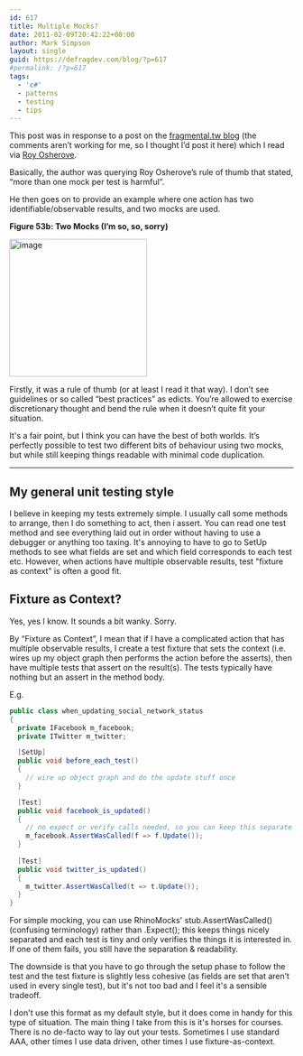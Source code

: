 ```yaml
---
id: 617
title: Multiple Mocks?
date: 2011-02-09T20:42:22+00:00
author: Mark Simpson
layout: single
guid: https://defragdev.com/blog/?p=617
#permalink: /?p=617
tags:
  - 'c#'
  - patterns
  - testing
  - tips
---
```

This post was in response to a post on the [fragmental.tw blog](http://fragmental.tw/2010/12/14/one-mock-per-test-considered-not-awesome/) (the comments aren’t working for me, so I thought I’d post it here) which I read via [Roy Osherove](http://www.osherove.com/blog/2011/2/9/multiple-mocks-asserts-and-hidden-results.html).

Basically, the author was querying Roy Osherove’s rule of thumb that stated, “more than one mock per test is harmful”.

He then goes on to provide an example where one action has two identifiable/observable results, and two mocks are used.

**Figure 53b: Two Mocks (I’m so, so, sorry)**

[<img style="background-image: none; margin: 0px; padding-left: 0px; padding-right: 0px; display: inline; padding-top: 0px; border: 0px;" title="image" src="https://defragdev.com/blog/images/2011/02/image_thumb.png" border="0" alt="image" width="244" height="244" />](https://defragdev.com/blog/images/2011/02/image.png)

Firstly, it was a rule of thumb (or at least I read it that way). I don’t see guidelines or so called “best practices” as edicts. You’re allowed to exercise discretionary thought and bend the rule when it doesn’t quite fit your situation.

It's a fair point, but I think you can have the best of both worlds. It’s perfectly possible to test two different bits of behaviour using two mocks, but while still keeping things readable with minimal code duplication.

* * *

## My general unit testing style

I believe in keeping my tests extremely simple. I usually call some methods to arrange, then I do something to act, then i assert. You can read one test method and see everything laid out in order without having to use a debugger or anything too taxing. It's annoying to have to go to SetUp methods to see what fields are set and which field corresponds to each test etc. However, when actions have multiple observable results, test "fixture as context" is often a good fit.

## Fixture as Context?

Yes, yes I know. It sounds a bit wanky. Sorry.

By “Fixture as Context”, I mean that if I have a complicated action that has multiple observable results, I create a test fixture that sets the context (i.e. wires up my object graph then performs the action before the asserts), then have multiple tests that assert on the result(s). The tests typically have nothing but an assert in the method body.

E.g.

```c#
public class when_updating_social_network_status  
{  
  private IFacebook m_facebook;  
  private ITwitter m_twitter;

  [SetUp]  
  public void before_each_test()  
  {  
    // wire up object graph and do the update stuff once  
  }

  [Test]  
  public void facebook_is_updated()  
  {  
    // no expect or verify calls needed, so you can keep this separate from the setup  
    m_facebook.AssertWasCalled(f => f.Update());  
  }
  
  [Test]  
  public void twitter_is_updated()  
  {  
    m_twitter.AssertWasCalled(t => t.Update());  
  }  
}
```

For simple mocking, you can use RhinoMocks' stub.AssertWasCalled() (confusing terminology) rather than .Expect(); this keeps things nicely separated and each test is tiny and only verifies the things it is interested in. If one of them fails, you still have the separation & readability.

The downside is that you have to go through the setup phase to follow the test and the test fixture is slightly less cohesive (as fields are set that aren’t used in every single test), but it's not too bad and I feel it's a sensible tradeoff.

I don't use this format as my default style, but it does come in handy for this type of situation. The main thing I take from this is it's horses for courses. There is no de-facto way to lay out your tests. Sometimes I use standard AAA, other times I use data driven, other times I use fixture-as-context.